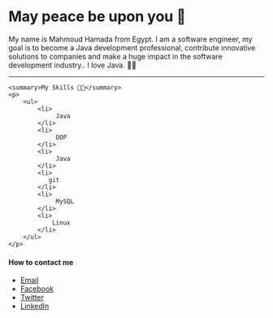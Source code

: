 # May peace be upon you 👋

My name is Mahmoud Hamada from Egypt. I am a software engineer, my goal is to become a Java development professional, contribute innovative solutions to companies and make a huge impact in the software development industry.. I love Java. 👨‍💻
- - -

    <summary>My Skills 👨‍💻</summary>
    <p>
        <ul>
            <li>
                 Java
            </li>
            <li>
                 OOP
            </li>
            <li>
                 Java
            </li>
            <li>
               git
            </li>
            <li>
                 MySQL
            </li>
            <li>
                Linux
            </li>
        </ul>
    </p>


#### How to contact me
* [Email](mailto:mahmoudh.abdelhady@gmail.com)
* [Facebook](https://fb.com/mahmmoud.mido.3)
* [Twitter](https://www.twitter.com/mahmoud68852876)
* [LinkedIn](https://linkedin.com/in/mahmoud-hamada-47b710197/)

